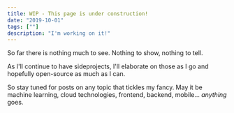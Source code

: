 ```yaml
---
title: WIP - This page is under construction!
date: "2019-10-01"
tags: [""]
description: "I'm working on it!"
---
```

<p><span>So far there is nothing much to see. Nothing to show, nothing to tell.</span></p>
<p>As I'll continue to have sideprojects, I'll elaborate on those as I go and hopefully open-source as much as I can.</p>
<p>So stay tuned for posts on any topic that tickles my fancy. May it be machine learning, cloud technologies, frontend, backend, mobile... <em>anything</em> goes.</p>
